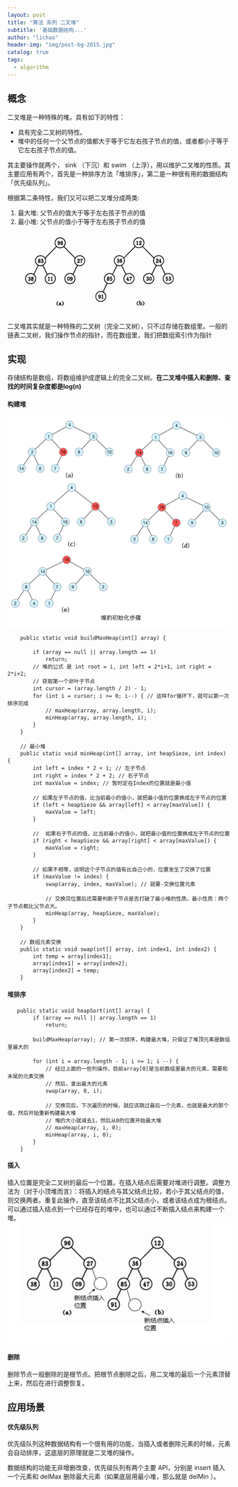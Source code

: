 ```yaml
---
layout: post
title: "算法 系列 二叉堆"
subtitle: '基础数据结构...'
author: "lichao"
header-img: "img/post-bg-2015.jpg"
catalog: true
tags:
  - algorithm
---
```



## 概念

二叉堆是一种特殊的堆。具有如下的特性：
* 具有完全二叉树的特性。
* 堆中的任何一个父节点的值都大于等于它左右孩子节点的值，或者都小于等于它左右孩子节点的值。

其主要操作就两个， sink （下沉）和 swim （上浮），⽤以维护⼆叉堆的性质。其主要应⽤有两个，⾸先是⼀种排序⽅法「堆排序」，第⼆是⼀种很有⽤的数据结构「优先级队列」。

根据第二条特性，我们又可以把二叉堆分成两类:
1. 最大堆: 父节点的值大于等于左右孩子节点的值
2. 最小堆: 父节点的值小于等于左右孩子节点的值
![algorithm](/img/algorithm/2.png)

⼆叉堆其实就是⼀种特殊的⼆叉树（完全⼆叉树），只不过存储在数组⾥。⼀般的链表⼆叉树，我们操作节点的指针，⽽在数组⾥，我们把数组索引作为指针

## 实现
存储结构是数组，将数组维护成逻辑上的完全二叉树。**在二叉堆中插入和删除、查找的时间复杂度都是log(n)**
#### 构建堆
![algorithm](/img/algorithm/4.png)

```
    public static void buildMaxHeap(int[] array) {

        if (array == null || array.length == 1)
            return;
        // 堆的公式 是 int root = i, int left = 2*i+1, int right = 2*i+2;
        // 获取第一个非叶子节点
        int cursor = (array.length / 2) - 1;
        for (int i = cursor; i >= 0; i--) { // 这样for循环下，就可以第一次排序完成
            // maxHeap(array, array.length, i);
            minHeap(array, array.length, i);
        }
    }

    // 最小堆
    public static void minHeap(int[] array, int heapSieze, int index) {
        int left = index * 2 + 1; // 左子节点
        int right = index * 2 + 2; // 右子节点
        int maxValue = index; // 暂时定在Index的位置就是最小值

        // 如果左子节点的值，比当前最小的值小，就把最小值的位置换成左子节点的位置
        if (left < heapSieze && array[left] < array[maxValue]) {
            maxValue = left;
        }

        //  如果右子节点的值，比当前最小的值小，就把最小值的位置换成左子节点的位置
        if (right < heapSieze && array[right] < array[maxValue]) {
            maxValue = right;
        }

        // 如果不相等，说明这个子节点的值有比自己小的，位置发生了交换了位置
        if (maxValue != index) {
            swap(array, index, maxValue); // 就要-交换位置元素

            // 交换完位置后还需要判断子节点是否打破了最小堆的性质。最小性质：两个子节点都比父节点大。
            minHeap(array, heapSieze, maxValue);
        }
    }

    // 数组元素交换
    public static void swap(int[] array, int index1, int index2) {
        int temp = array[index1];
        array[index1] = array[index2];
        array[index2] = temp;
    }
```
#### 堆排序
```
   public static void heapSort(int[] array) {
        if (array == null || array.length == 1)
            return;

        buildMaxHeap(array); // 第一次排序，构建最大堆，只保证了堆顶元素是数组里最大的

        for (int i = array.length - 1; i >= 1; i --) {
            // 经过上面的一些列操作，目前array[0]是当前数组里最大的元素，需要和末尾的元素交换
            // 然后，拿出最大的元素
            swap(array, 0, i);

            // 交换完后，下次遍历的时候，就应该跳过最后一个元素，也就是最大的那个值，然后开始重新构建最大堆
            // 堆的大小就减去1，然后从0的位置开始最大堆
            // maxHeap(array, i, 0);
            minHeap(array, i, 0);
        }
    }
```
#### 插入
插入位置是完全二叉树的最后一个位置。在插入结点后需要对堆进行调整。调整方法为（对于小顶堆而言）：将插入的结点与其父结点比较，若小于其父结点的值，则交换两者。重复此操作，直至该结点不比其父结点小，或者该结点成为根结点。可以通过插入结点到一个已经存在的堆中，也可以通过不断插入结点来构建一个堆。
![algorithm](/img/algorithm/3.png)
#### 删除
删除节点一般删除的是根节点。把根节点删除之后，用二叉堆的最后一个元素顶替上来，然后在进行调整恢复。

## 应用场景
#### 优先级队列
优先级队列这种数据结构有⼀个很有⽤的功能，当插⼊或者删除元素的时候，元素会⾃动排序，这底层的原理就是⼆叉堆的操作。

数据结构的功能⽆⾮增删改查，优先级队列有两个主要 API，分别是 insert 插⼊⼀个元素和 delMax 删除最⼤元素（如果底层⽤最⼩堆，那么就是 delMin ）。